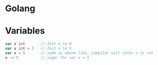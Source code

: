 # Golang

# Variables

```go
var x int       // Init x to 0
var x int = 5   // Init x to 5
var x = 5       // same as above line, compiler will infer x is int
x := 5          // sugar for var x = 5
```
